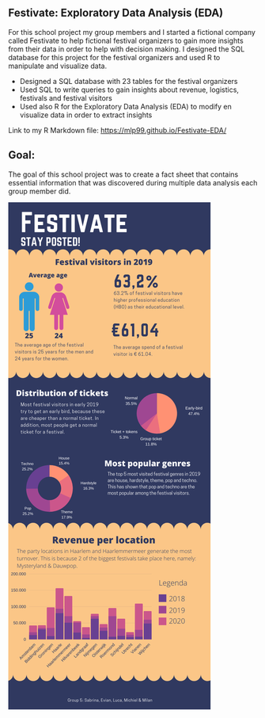 ## Festivate: Exploratory Data Analysis (EDA)

For this school project my group members and I started a fictional company called Festivate to help fictional festival organizers to gain more insights from their data in order to help with decision making. I designed the SQL database for this project for the festival organizers and used R to manipulate and visualize data.

* Designed a SQL database with 23 tables for the festival organizers
* Used SQL to write queries to gain insights about revenue, logistics, festivals and festival visitors
* Used also R for the Exploratory Data Analysis (EDA) to modify en visualize data in order to extract insights


Link to my R Markdown file:
https://mlp99.github.io/Festivate-EDA/

## Goal:
The goal of this school project was to create a fact sheet that contains essential information that was discovered during multiple data analysis each group member did.

![](./images/Factsheet_festivate.png)
